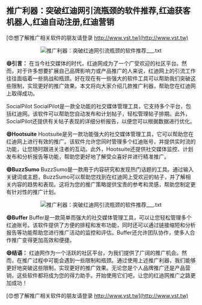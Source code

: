 ## **推广利器：突破红迪网引流瓶颈的软件推荐,红迪获客机器人,红迪自动注册,红迪营销**

[😍想了解推广相关软件的朋友请登录 http://www.vst.tw](http://www.vst.tw)

 <center><img src="https://vst.tw/MP4/tuiguang/png/3.png" alt="推广利器：突破红迪网引流瓶颈的软件推荐___.txt"></center>

**😄引言：**
在当今社交媒体的时代，红迪网成为了一个广受欢迎的社区平台。然而，对于许多想要扩展自己品牌影响力或产品推广的人来说，红迪网上的引流工作往往面临着一些挑战和瓶颈。好在现在有一些强大的软件工具可以帮助我们突破这些限制，实现更好的推广效果。本文将向大家介绍几款推广利器，帮助您在红迪网上取得成功。

SocialPilot
SocialPilot是一款全功能的社交媒体管理工具，它支持多个平台，包括红迪网。该软件可以帮助您自动发布和计划帖子，轻松管理帖子排期。此外，SocialPilot还提供有关帖子表现的详细分析报告，以便您可以根据数据进行优化。

**😄Hootsuite**
Hootsuite是另一款功能强大的社交媒体管理工具，它可以帮助您在红迪网上进行有效的推广。该软件允许您同时管理多个红迪账号，并提供实时流的功能，让您随时跟进关注者的互动。此外，Hootsuite还提供社交媒体监控、计划发布和分析报告等功能，帮助您更好地了解受众喜好并进行精准推广。

**😄BuzzSumo**
BuzzSumo是一款用于内容研究和发现热门话题的工具。通过输入关键词或主题，BuzzSumo可以帮助您找到在红迪网上受欢迎的帖子，并了解相关内容的趋势和表现。这将为您的推广策略提供宝贵的参考和灵感，帮助您制定更有针对性的推广计划。

 <center><img src="https://vst.tw/MP4/tuiguang/png/1.png" alt="推广利器：突破红迪网引流瓶颈的软件推荐___.txt"></center>

**😄Buffer**
Buffer是一款简单而强大的社交媒体管理工具，可以让您轻松管理多个红迪账号。该软件提供了方便的排程和发布功能，同时还可以通过链接缩短和分析报告等功能帮助您进行推广活动的监控和评估。Buffer还允许团队协作，使多人合作推广变得更加高效和便捷。

**😄结语：**
红迪网作为一个活跃的社区平台，为我们提供了广阔的推广机会。然而，在推广过程中可能会遇到一些限制和瓶颈。通过使用上述推广利器，我们能够更好地突破这些限制，实现更好的推广效果。无论您是个人品牌推广还是产品营销，这些软件都将成为您的得力助手。开始使用它们吧，让您的红迪网推广之路更加成功！

[😍想了解推广相关软件的朋友请登录 http://www.vst.tw](http://www.vst.tw)



